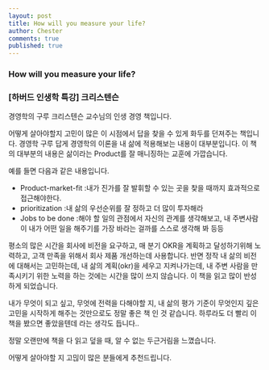 ```yaml
---
layout: post
title: How will you measure your life?
author: Chester
comments: true
published: true
---
```


### How will you measure your life?
### [하버드 인생학 특강] 크리스텐슨



경영학의 구루 크리스텐슨 교수님의 인생 경영 책입니다. 

어떻게 살아야할지 고민이 많은 이 시점에서 답을 찾을 수 있게 화두를 던져주는 책입니다.
경영학 구루 답게 경영학의 이론을 내 삶에 적용해보는 내용이 대부분입니다.
이 책의 대부분의 내용은  삶이라는 Product를 잘 매니징하는 교훈에 가깝습니다.

 예를 들면 다음과 같은 내용입니다.
 
- Product-market-fit :내가 진가를 잘 발휘할 수 있는 곳을 찾을 때까지 효과적으로 접근해야한다.
- prioritization :내 삶의 우선순위를 잘 정하고 더 많이 투자해라
- Jobs to be done :해야 할 일의 관점에서 자신의 관계를 생각해보고, 내 주변사람이 내가 어떤 일을 해주기를 가장 바라는 걸까를 스스로 생각해 봐 등등

평소의 많은 시간을 회사에 비전을 요구하고, 매 분기 OKR을 계획하고 달성하기위해 노력하고, 고객 만족을 위해서 회사 제품 개선하는데 사용합니다. 반면 정작 내 삶의 비전에 대해서는 고민하는데, 내 삶의 계획(okr)을 세우고 지켜나가는데, 내 주변 사람을 만족시키기 위한 노력을 하는 것에는 시간을 많이 쓰지 않습니다. 이 책을 읽고 많이 반성하게 되었습니다.

   내가 무엇이 되고 싶고, 무엇에 전력을 다해야할 지, 내 삶의 평가 기준이 무엇인지 깊은 고민을 시작하게 해주는 것만으로도 정말 좋은 책 인 것 같습니다. 하루라도 더 빨리 이 책을 봤으면 좋았을텐데 라는 생각도 듭니다..

정말 오랜만에 책을 다 읽고 덮을 때, 알 수 없는 두근거림을 느꼈습니다.

어떻게 살아야할 지 고믾이 많은 분들에게 추천드립니다.
